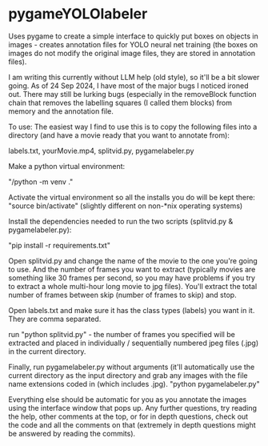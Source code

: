 # pygameYOLOlabeler
Uses pygame to create a simple interface to quickly put boxes on objects in images - creates annotation files for YOLO neural net training (the boxes on images do not modify the original image files, they are stored in annotation files).

I am writing this currently without LLM help (old style), so it'll be a bit slower going.  As of 24 Sep 2024, I have most of the major bugs I noticed ironed out.  There may still be lurking bugs (especially in the removeBlock function chain that removes the labelling squares (I called them blocks) from memory and the annotation file.

To use:
The easiest way I find to use this is to copy the following files into a directory (and have a movie ready that you want to annotate from):

labels.txt, yourMovie.mp4, splitvid.py, pygamelabeler.py

Make a python virtual environment:

"/python -m venv ."

Activate the virtual environment so all the installs you do will be kept there:
"source bin/activate"  (slightly different on non-*nix operating systems)

Install the dependencies needed to run the two scripts (splitvid.py & pygamelabeler.py):

"pip install -r requirements.txt"

Open splitvid.py and change the name of the movie to the one you're going to use.  And the number of frames you want to extract (typically movies are something like 30 frames per second, so you may have problems if you try to extract a whole multi-hour long movie to jpg files).
You'll extract the total number of frames between skip (number of frames to skip) and stop.

Open labels.txt and make sure it has the class types (labels) you want in it.  They are comma separated.

run "python splitvid.py" - the number of frames you specified will be extracted and placed in individually / sequentially numbered jpeg files (.jpg) in the current directory.

Finally, run pygamelabeler.py without arguments (it'll automatically use the current directory as the input directory and grab any images with the file name extensions coded in (which includes .jpg).
"python pygamelabeler.py"

Everything else should be automatic for you as you annotate the images using the interface window that pops up.  Any further questions, try reading the help, other comments at the top, or for in depth questions, check out the code and all the comments on that (extremely in depth questions might be answered by reading the commits).

